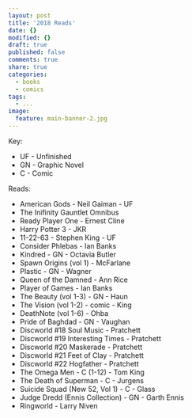 ```yaml
---
layout: post
title: '2018 Reads'
date: {}
modified: {}
draft: true
published: false
comments: true
share: true
categories:
  - books
  - comics
tags:
  - ...
image:
  feature: main-banner-2.jpg
---
```


Key:
* UF - Unfinished
* GN - Graphic Novel
* C - Comic

Reads:
* American Gods - Neil Gaiman - UF
* The Inifinity Gauntlet Omnibus
* Ready Player One - Ernest Cline
* Harry Potter 3 - JKR
* 11-22-63 - Stephen King - UF
* Consider Phlebas - Ian Banks
* Kindred - GN - Octavia Butler
* Spawn Origins (vol 1) - McFarlane
* Plastic - GN - Wagner
* Queen of the Damned - Ann Rice
* Player of Games - Ian Banks
* The Beauty (vol 1-3) - GN - Haun
* The Vision (vol 1-2) - comic - King
* DeathNote (vol 1-6) - Ohba
* Pride of Baghdad - GN - Vaughan
* Discworld #18 Soul Music - Pratchett
* Discworld #19 Interesting Times - Pratchett
* Discworld #20 Maskerade - Pratchett
* Discworld #21 Feet of Clay - Pratchett
* Discworld #22 Hogfather - Pratchett
* The Omega Men - C (1-12) - Tom King
* The Death of Superman - C - Jurgens
* Suicide Squad (New 52, Vol 1) - C - Glass
* Judge Dredd (Ennis Collection) - GN - Garth Ennis
* Ringworld - Larry Niven
